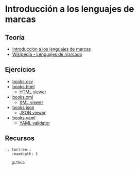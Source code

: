 # Introducción a los lenguajes de marcas

## Teoría

* [Introducción a los lenguajes de marcas](https://github.com/josedom24/lmgs_doc/raw/master/unidades/u4/doc/unidad1.pdf)
* [Wikipedia - Lenguajes de marcado](https://es.wikipedia.org/wiki/Lenguaje_de_marcado)

## Ejercicios

* [books.csv](https://github.com/josedom24/lmgs_doc/raw/master/unidades/u4/books.csv)
* [books.html](https://github.com/josedom24/lmgs_doc/raw/master/unidades/u4/books.html)
   * [HTML viewer](https://codebeautify.org/htmlviewer/)
* [books.xml](https://github.com/josedom24/lmgs_doc/raw/master/unidades/u4/books.xml)
   * [XML viewer](https://codebeautify.org/xmlviewer/)
* [books.json](https://github.com/josedom24/lmgs_doc/raw/master/unidades/u4/books.json)
   * [JSON viewer](https://codebeautify.org/jsonviewer/)
* [books.yaml](https://github.com/josedom24/lmgs_doc/raw/master/unidades/u4/books.yaml)
   * [YAML validator](https://codebeautify.org/yaml-validator)

## Recursos

```eval_rst
.. toctree::
   :maxdepth: 1

   github
```
